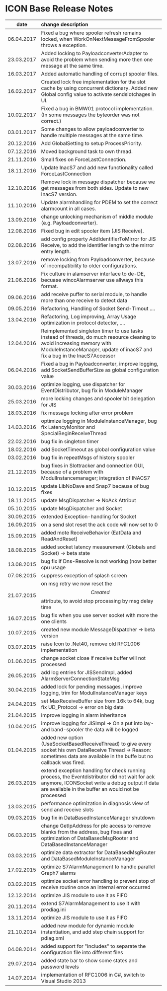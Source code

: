 # ICON Base Release Notes
|date      | change description |
|----------|:-------------|
|06.04.2017| Fixed a bug where spooler refresh remains locked, when WorkOnNextMessageFromSpooler throws a exception.
|23.03.2017| Added locking to PayloadconverterAdapter to avoid the problem when sending more then one message at the same time.  |
|16.03.2017| Added automatic handling of corrupt spooler files.  |
|16.02.2017| Created lock free implementation for the slot cache by using concurrent dictionary. Added new Global config value to activate sendslotchages in UI. |
|10.02.2017| Fixed a bug in BMW01 protocol implementation. (In some messages the byteorder was not correct.) |
|03.01.2017| Some changes to allow payloadconverter to handle multiple messages at the same time. |
|20.12.2016| Add GlobalSetting to setup ProcessPriority. |
|07.12.2016| Moved background task to own thread. |
|21.11.2016| Small fixes on ForceLastConnection. |
|18.11.2016| Update InacS7 and add new functionality called ForceLastConnection|
|12.10.2016| Remove lock in message dispatcher because we get messages from both sides. Update to new InacS7 version.|
|11.10.2016| Update alarmhandling for PDEM to set the correct alarmcount in all cases.|
|13.09.2016| change unlocking mechanism of middle module (e.g. Payloadconverter).|
|12.08.2016| Fixed bug in edit spooler item (JIS Receive).|
|02.08.2016| add config property AddIdentifierToMirror for JIS Receive, to add the identifier length to the mirror entry length.|
|13.07.2016| remove locking from Payloadconverter, because of incompatibility to older configurations.|
|21.06.2016| Fix culture in alamserver interface to de-DE, becuase winccAlarmserver use allways this format.|
|09.06.2016| add receive puffer to serial module, to handle more than one receive to detect data|
|09.05.2016| Refactoring, Handling of Socket Send-Timout ....|
|13.04.2016| Refactoring, Log improving, Array Usage optimization in protocol detector, ....|
|12.04.2016| Reimplemented singleton timer to use tasks instead of threads, do much resource cleaning to avoid increasing memory with ModuleInstanceManager, update of inacS7 and fix a bug in the InacS7Accessor |
|06.04.2016| Fixed a bug in Payloadconverter, improve logging, add SocketSendBufferSize as global configuration value|
|30.03.2016| optimize logging, use dispatcher for EventDistributor, bug fix in ModuleManager|
|25.03.2016| more locking changes and spooler bit delegation for JIS|
|18.03.2016| fix message locking after error problem|
|14.03.2016| optimize logging in ModuleInstanceManager, bug fix LatencyMonitor and SpecialBeginReceiveThread|
|22.02.2016| bug fix in singleton timer|
|18.02.2016| add SocketTimeout as global configuration value|
|03.02.2016| bug fix in repeatMsgs of history spooler|
|21.12.2015| bug fixes in Slottracker and connection GUI, because of a problem with ModulInstancemanager; integration of INACS7|
|10.12.2015| update LibNoDave and Snap7 because of bug fixes|
|18.11.2015| update MsgDispatcher -> NoAck Attribut|
|05.10.2015| update MsgDispatcher and Socket|
|30.09.2015| extended Exception-handling for Socket|
|16.09.2015| on a send slot reset the ack code will now set to 0 |
|15.09.2015| added mote ReceiveBehavior (EatData and ReadAndReset)|
|18.08.2015| added socket latency measurement (Globals and Socket) -> beta state|
|13.08.2015| bug fix if Dns-Resolve is not working (now better cpu usage|
|07.08.2015| suppress exception of splash screen|
|21.07.2015| on msg retry we now reset the $$Created$$ attribute, to avoid stop processing by msg delay time |
|16.07.2015| bug fix when you use server socket with more the one clients |
|10.07.2015| created new module MessageDispatcher -> beta version|
|03.07.2015| raise Icon to .Net40, remove old RFC1006 implementation |
|01.06.2015| change socket close if receive buffer will not processed|
|26.05.2015| add log entries for JISSendImpl, added AlarmServerConnectionStateMsg |
|30.04.2015| added lock for pending messages, improve logging, trim for ModulInstanceManager keys|
|24.04.2015| set MaxReceiveBuffer size from 16k to 64k,  bug fix UD_Protocol -> error on big data|
|21.04.2015| improve logging in alarm inheritance |
|10.04.2015| improve logging for JISImpl -> On a put into lay-and band-spooler the data will be logged|
|01.04.2015| added new option (UseSocketBasedReceiveThread) to give every socket his own DataReceive Thread -> Reason: sometimes data are available in the buffe but no callback was fired.|
|26.03.2015| extend exception handling for check running process, the Eventdistributor did not wait for ack anymore, ICONSocket write a debug output if data are available in the buffer an would not be processed |
|13.03.2015| performance optimization in diagnosis view of send and receive slots |
|09.03.2015| bug fix in DataBasedInstanceManager shutdown|
|06.03.2015| change GetIpAddress for plc access to remove blanks from the address, bug fixes and optimization of DataBasedMsgRooter and DataBasedInstanceManager |
|03.03.2015| optimize data extractor for DataBasedMsgRouter and DataBasedModuleInstanceManager |
|17.02.2015| optimize S7AlarmManagement to handle parallel Graph7 alarms  |
|03.02.2015| optimize socket error handling to prevent stop of receive routine once an internal error occurred |
|12.12.2014| optimize JIS module to use it as FIFO|
|20.11.2014| extend S7AlarmManagement to use it with prodiag.ini|
|13.11.2014| optimize JIS module to use it as FIFO|
|21.10.2014| added new module for dynamic module instantiation, and add step chain support for pdiag.xml|
|04.08.2014| added support for "Includes" to separate the configuration file into different files |
|29.07.2014| added state bar to show some states and password levels |
|14.07.2014| implementation of RFC1006 in C#, switch to Visual Studio 2013 |

